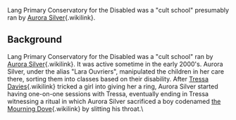Lang Primary Conservatory for the Disabled was a \"cult school\"
presumably ran by [Aurora
Silver](Aurora_Silver "Aurora Silver"){.wikilink}.

## Background

Lang Primary Conservatory for the Disabled was a \"cult school\" ran by
[Aurora Silver](Aurora_Silver "Aurora Silver"){.wikilink}. It was active
sometime in the early 2000\'s. Aurora Silver, under the alias \"Lara
Ouvriers\", manipulated the children in her care there, sorting them
into classes based on their disability. After [Tressa
Davies](Tressa_Davies "Tressa Davies"){.wikilink} tricked a girl into
giving her a ring, Aurora Silver started having one-on-one sessions with
Tressa, eventually ending in Tressa witnessing a ritual in which Aurora
Silver sacrificed a boy codenamed [the Mourning
Dove](the_Mourning_Dove "the Mourning Dove"){.wikilink} by slitting his
throat.\
